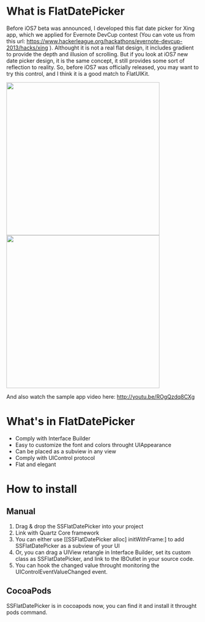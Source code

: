 # What is FlatDatePicker

Before iOS7 beta was announced, I developed this flat date picker for Xing app, which we applied for Evernote DevCup contest (You can vote us from this url: https://www.hackerleague.org/hackathons/evernote-devcup-2013/hacks/xing ). Althought it is not a real flat design, it includes gradient to provide the depth and illusion of scrolling. But if you look at iOS7 new date picker design, it is the same concept, it still provides some sort of reflection to reality. So, before iOS7 was officially released, you may want to try this control, and I think it is a good match to FlatUIKit. 

<img src="http://f.cl.ly/items/3B2Y3N2v2Z0l1D3U2O2l/date.png" width="400"/>
<img src="http://f.cl.ly/items/0b1s0K3n3f210P110d2L/time.png" width="400"/>

And also watch the sample app video here: http://youtu.be/ROgQzdq8CXg

# What's in FlatDatePicker

* Comply with Interface Builder
* Easy to customize the font and colors throught UIAppearance
* Can be placed as a subview in any view
* Comply with UIControl protocol
* Flat and elegant

# How to install

## Manual
1. Drag & drop the SSFlatDatePicker into your project
2. Link with Quartz Core framework
3. You can either use [[SSFlatDatePicker alloc] initWithFrame:] to add SSFlatDatePicker as a subview of your UI
4. Or, you can drag a UIView retangle in Interface Builder, set its custom class as SSFlatDatePicker, and link to the IBOutlet in your source code. 
5. You can hook the changed value throught monitoring the UIControlEventValueChanged event. 

## CocoaPods
SSFlatDatePicker is in cocoapods now, you can find it and install it throught pods command. 

